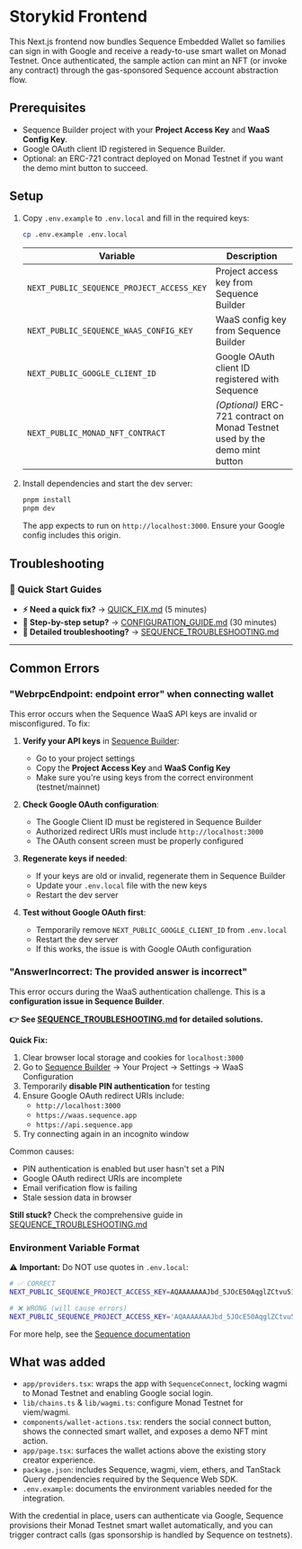 # Storykid Frontend

This Next.js frontend now bundles Sequence Embedded Wallet so families can sign in with Google and receive a ready-to-use smart wallet on Monad Testnet. Once authenticated, the sample action can mint an NFT (or invoke any contract) through the gas-sponsored Sequence account abstraction flow.

## Prerequisites

- Sequence Builder project with your **Project Access Key** and **WaaS Config Key**.
- Google OAuth client ID registered in Sequence Builder.
- Optional: an ERC-721 contract deployed on Monad Testnet if you want the demo mint button to succeed.

## Setup

1. Copy `.env.example` to `.env.local` and fill in the required keys:

   ```bash
   cp .env.example .env.local
   ```

   | Variable | Description |
   | --- | --- |
   | `NEXT_PUBLIC_SEQUENCE_PROJECT_ACCESS_KEY` | Project access key from Sequence Builder |
   | `NEXT_PUBLIC_SEQUENCE_WAAS_CONFIG_KEY` | WaaS config key from Sequence Builder |
   | `NEXT_PUBLIC_GOOGLE_CLIENT_ID` | Google OAuth client ID registered with Sequence |
   | `NEXT_PUBLIC_MONAD_NFT_CONTRACT` | *(Optional)* ERC-721 contract on Monad Testnet used by the demo mint button |

2. Install dependencies and start the dev server:

   ```bash
   pnpm install
   pnpm dev
   ```

   The app expects to run on `http://localhost:3000`. Ensure your Google config includes this origin.

## Troubleshooting

### 🚀 Quick Start Guides

- **⚡ Need a quick fix?** → [QUICK_FIX.md](./QUICK_FIX.md) (5 minutes)
- **📖 Step-by-step setup?** → [CONFIGURATION_GUIDE.md](./CONFIGURATION_GUIDE.md) (30 minutes)
- **🔧 Detailed troubleshooting?** → [SEQUENCE_TROUBLESHOOTING.md](./SEQUENCE_TROUBLESHOOTING.md)

---

## Common Errors

### "WebrpcEndpoint: endpoint error" when connecting wallet

This error occurs when the Sequence WaaS API keys are invalid or misconfigured. To fix:

1. **Verify your API keys** in [Sequence Builder](https://sequence.build/):
   - Go to your project settings
   - Copy the **Project Access Key** and **WaaS Config Key**
   - Make sure you're using keys from the correct environment (testnet/mainnet)

2. **Check Google OAuth configuration**:
   - The Google Client ID must be registered in Sequence Builder
   - Authorized redirect URIs must include `http://localhost:3000`
   - The OAuth consent screen must be properly configured

3. **Regenerate keys if needed**:
   - If your keys are old or invalid, regenerate them in Sequence Builder
   - Update your `.env.local` file with the new keys
   - Restart the dev server

4. **Test without Google OAuth first**:
   - Temporarily remove `NEXT_PUBLIC_GOOGLE_CLIENT_ID` from `.env.local`
   - Restart the dev server
   - If this works, the issue is with Google OAuth configuration

### "AnswerIncorrect: The provided answer is incorrect"

This error occurs during the WaaS authentication challenge. This is a **configuration issue in Sequence Builder**.

**👉 See [SEQUENCE_TROUBLESHOOTING.md](./SEQUENCE_TROUBLESHOOTING.md) for detailed solutions.**

**Quick Fix:**
1. Clear browser local storage and cookies for `localhost:3000`
2. Go to [Sequence Builder](https://sequence.build/) → Your Project → Settings → WaaS Configuration
3. Temporarily **disable PIN authentication** for testing
4. Ensure Google OAuth redirect URIs include:
   - `http://localhost:3000`
   - `https://waas.sequence.app`
   - `https://api.sequence.app`
5. Try connecting again in an incognito window

Common causes:
- PIN authentication is enabled but user hasn't set a PIN
- Google OAuth redirect URIs are incomplete
- Email verification flow is failing
- Stale session data in browser

**Still stuck?** Check the comprehensive guide in [SEQUENCE_TROUBLESHOOTING.md](./SEQUENCE_TROUBLESHOOTING.md)

### Environment Variable Format

⚠️ **Important:** Do NOT use quotes in `.env.local`:

```bash
# ✅ CORRECT
NEXT_PUBLIC_SEQUENCE_PROJECT_ACCESS_KEY=AQAAAAAAAJbd_5JOcE50AqglZCtvu51YlGI

# ❌ WRONG (will cause errors)
NEXT_PUBLIC_SEQUENCE_PROJECT_ACCESS_KEY='AQAAAAAAAJbd_5JOcE50AqglZCtvu51YlGI'
```

For more help, see the [Sequence documentation](https://docs.sequence.xyz/)

## What was added

- `app/providers.tsx`: wraps the app with `SequenceConnect`, locking wagmi to Monad Testnet and enabling Google social login.
- `lib/chains.ts` & `lib/wagmi.ts`: configure Monad Testnet for viem/wagmi.
- `components/wallet-actions.tsx`: renders the social connect button, shows the connected smart wallet, and exposes a demo NFT mint action.
- `app/page.tsx`: surfaces the wallet actions above the existing story creator experience.
- `package.json`: includes Sequence, wagmi, viem, ethers, and TanStack Query dependencies required by the Sequence Web SDK.
- `.env.example`: documents the environment variables needed for the integration.

With the credential in place, users can authenticate via Google, Sequence provisions their Monad Testnet smart wallet automatically, and you can trigger contract calls (gas sponsorship is handled by Sequence on testnets).
